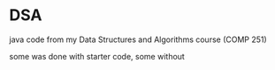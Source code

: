 # DSA
java code from my Data Structures and Algorithms course (COMP 251) 

some was done with starter code, some without

